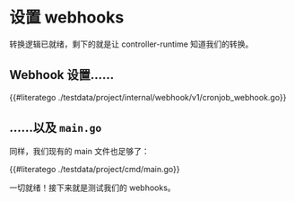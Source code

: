 # 设置 webhooks

转换逻辑已就绪，剩下的就是让 controller-runtime 知道我们的转换。

## Webhook 设置……

{{#literatego ./testdata/project/internal/webhook/v1/cronjob_webhook.go}}

## ……以及 `main.go`

同样，我们现有的 main 文件也足够了：

{{#literatego ./testdata/project/cmd/main.go}}

一切就绪！接下来就是测试我们的 webhooks。
